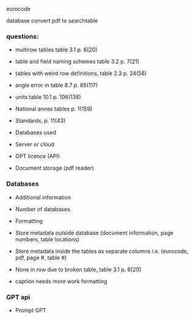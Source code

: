 eurocode

database
convert pdf to searchtable


### questions:
- multirow tables table 3.1 p. 6(20)
- table and field naming schemes table 3.2 p. 7(21)
- tables with weird row definitions, table 2.3 p. 24(56)
- angle error in table 8.7 p. 85(117)
- units table 10.1 p. 106(138)
- National annex tables p. 1(159)
- Standards, p. 11(43)

- Databases used
- Server or cloud
- GPT licence (API)

- Document storage (pdf reader)


### Databases
- Additional information
- Number of databases
- Formatting
- Store metadata outside database (document information, page numbers, table locations)
- Store metadata inside the tables as separate columns i.e. (eurocode, pdf, page #, table #)
- None in row due to broken table, table 3.1 p. 6(20)

- caption needs more work formatting


### GPT api
- Prompt GPT